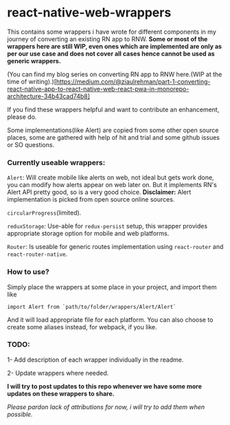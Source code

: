 # react-native-web-wrappers

This contains some wrappers i have wrote for different components in my journey of converting an existing RN app to RNW. **Some or most of the wrappers here are still WIP, even ones which are implemented are only as per our use case and does not cover all cases hence cannot be used as generic wrappers.**

(You can find my blog series on converting RN app to RNW here.(WIP at the time of writing).)[https://medium.com/@ziaulrehman/part-1-converting-react-native-app-to-react-native-web-react-pwa-in-monorepo-architecture-34b43cad74b8]

If you find these wrappers helpful and want to contribute an enhancement, please do.

Some implementations(like Alert) are copied from some other open source places, some are gathered with help of hit and trial and some github issues or SO questions.

### Currently useable wrappers:
`Alert`: Will create mobile like alerts on web, not ideal but gets work done, you can modify how alerts appear on web later on. But it implements RN's Alert API pretty good, so is a very good choice.
**Disclaimer:** Alert implementation is picked from open source online sources.

`circularProgress`(limited).

`reduxStorage`: Use-able for `redux-persist` setup, this wrapper provides appropriate storage option for mobile and web platforms.

`Router`: Is useable for generic routes implementation using `react-router` and `react-router-native`.

### How to use?
Simply place the wrappers at some place in your project, and import them like
```
import Alert from `path/to/folder/wrappers/Alert/Alert`
```
And it will load appropriate file for each platform. You can also choose to create some aliases instead, for webpack, if you like.

### TODO:

1- Add description of each wrapper individually in the readme.

2- Update wrappers where needed.

**I will try to post updates to this repo whenever we have some more updates on these wrappers to share.**

_Please pardon lack of attributions for now, i will try to add them when possible._
